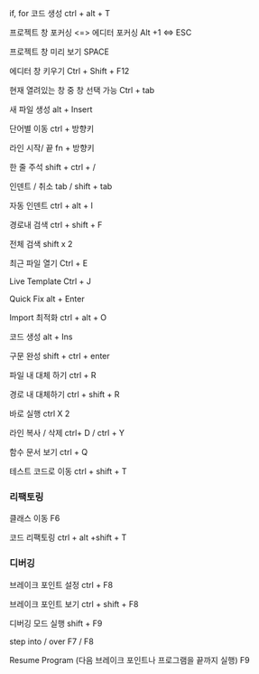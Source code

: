 
if, for 코드 생성
ctrl + alt + T

프로젝트 창 포커싱 <=> 에디터 포커싱
	Alt +1  <=> ESC

프로젝트 창 미리 보기
	SPACE 

에디터 창 키우기
	Ctrl + Shift + F12

현재 열려있는 창 중 창 선택 가능
	Ctrl + tab

새 파일 생성
	alt + Insert

단어별 이동
	ctrl + 방향키

라인 시작/ 끝 
	fn + 방향키

한 줄 주석
	shift + ctrl + /

인덴트 / 취소 
	tab / shift + tab

자동 인덴트
	ctrl + alt + I

경로내 검색
	ctrl + shift + F

전체 검색
	shift x 2

최근 파일 열기
	Ctrl + E

Live Template 
	Ctrl + J 

Quick Fix
	alt + Enter

Import 최적화
	ctrl + alt + O

코드 생성
	alt + Ins

구문 완성
	shift + ctrl + enter

파일 내 대체 하기
	ctrl + R 

경로 내 대체하기
	ctrl + shift + R

바로 실행
	ctrl X 2 

라인 복사 / 삭제
	ctrl+ D / ctrl + Y

함수 문서 보기
	ctrl + Q

테스트 코드로 이동
	ctrl + shift + T 

### 리팩토링
클래스 이동
	F6 

코드 리팩토링
	ctrl + alt +shift + T

### 디버깅
브레이크 포인트 설정
	ctrl + F8

브레이크 포인트 보기
	ctrl + shift + F8

디버깅 모드 실행
	shift + F9

step into / over
	F7 / F8

Resume Program (다음 브레이크 포인트나 프로그램을 끝까지 실행)
	F9